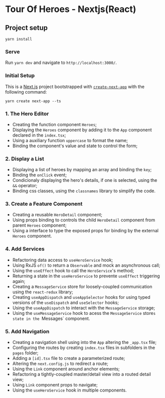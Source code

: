# Tour Of Heroes - Nextjs(React)

## Project setup
```
yarn install
```

### Serve
Run `yarn dev` and navigate to `http://localhost:3000/`.

### Initial Setup
This is a [Next.js](https://nextjs.org/) project bootstrapped with [`create-next-app`](https://github.com/vercel/next.js/tree/canary/packages/create-next-app) with the following command:
```
yarn create next-app --ts
```

### 1. The Hero Editor
* Creating the function component `Heroes`;
* Displaying the `Heroes` component by adding it to the `App` component declared in the `index.tsx`;
* Using a auxiliary function `uppercase` to format the name;
* Binding the component's value and state to control the form;

### 2. Display a List
* Displaying a list of heroes by mapping an array and binding the `key`;
* Binding the `onClick` event;
* Condicionaly displaying the hero's details, if one is selected, using the `&&` operator;
* Binding css classes, using the `classnames` library to simplify the code.

### 3. Create a Feature Component
* Creating a reusable `HeroDetail` component;
* Using props binding to controls the child `HeroDetail` component from parent `Heroes` component;
* Using a interface to type the exposed props for binding by the external `Heroes` component.

### 4. Add Services
* Refactoring data access to `useHeroService` hook;
* Using RxJS `of()` to return a `Observable` and mock an asynchronous call;
* Using the `useEffect` hook to call the `HeroService`'s method;
* Returning a state in the `useHeroService` to prevente `useEffect` triggering again;
* Creating a `MessageService` store for loosely-coupled communication using the `react-redux` library;
* Creating `useAppDispatch` and `useAppSelector` hooks for using typed versions of the `useDispatch` and `useSelector` hooks;
* Using the `useAppDispatch` to interact with the `MessageService` storage;
* Using the `useMessageService` hook to acess the `MessageService` store`s state in the `Messages` component.

### 5. Add Navigation
* Creating a navigation shell using into the `App` altering the `_app.tsx` file;
* Configuring the routes by creating `index.tsx` files in subfolders in the `pages` folder;
* Adding a `[id].tsx` file to create a parameterized route;
* Altering the `next.config.js` to redirect a route;
* Using the `Link` component around anchor elements;
* Refactoring a tightly-coupled master/detail view into a routed detail view;
* Using `Link` component props to navigate;
* Using the `useHeroService` hook in multiple components.
